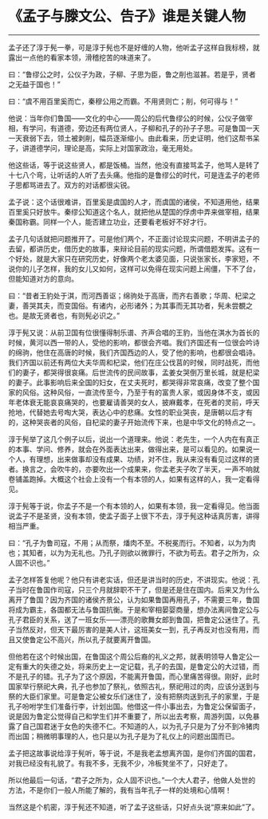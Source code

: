 # 《孟子与滕文公、告子》谁是关键人物

------

孟子还了淳于髡一拳，可是淳于髡也不是好缠的人物，他听孟子这样自我标榜，就露出一点他的看家本领，滑稽挖苦的味道来了。

曰：“鲁缪公之时，公仪子为政，子柳、子思为臣，鲁之削也滋甚。若是乎，贤者之无益于国也！”

曰：“虞不用百里奚而亡，秦穆公用之而霸。不用贤则亡；削，何可得与！”

他说：当年你们鲁国——文化的中心——周公的后代鲁缪公的时候，公仪子做宰相，有学问，有道德，旁边还有两位贤人，子柳和孔子的孙子子思。可是鲁国一天一天衰弱下去，领土被剥削，幅员逐渐缩小。由此看来，历史证明，他们这帮书呆子，讲道德学问，理论是高，实际上对国家政治，毫无用处。

他这些话，等于说这些贤人，都是饭桶。当然，他没有直接骂孟子，他骂人是转了十七八个弯，让听话的人听了去头痛。他指的是鲁缪公的时代，可是连孟子的老师子思都骂进去了。双方的对话都很尖锐。

孟子说：这个话很难讲，百里奚是虞国的人才，而虞国的诸侯，不知道用他，结果百里奚只好放牛。秦缪公知道这个名人，就把他从楚国的俘虏中弄来做宰相，结果秦国称霸。同样一个人，能否建立功业，还要看老板好不好才行。

孟子几句话就把问题推开了。可是他们两个，不正面讨论现实问题，不明讲孟子的去留，都讲历史，借历史的故事，来辩论目前的现实问题，所谓借题发挥。这有一个好处，就是大家只在研究历史，好像两个老太婆见面，只说张家长，李家短，不说你的儿子怎样，我的女儿又如何，这样可以免得在现实问题上闹僵，下不了台，但能知道对方的意向。

曰：“昔者王豹处于淇，而河西善讴；绵驹处于高唐，而齐右善歌；华周、杞梁之妻，善哭其夫，而变国俗。有诸内，必形诸外；为其事而无其功者，髡未尝覩之也。是故无贤者也，有则髡必识之。”

淳于髡又说：从前卫国有位很懂得制乐谱、齐声合唱的王豹，当他在淇水为首长的时候，黄河以西一带的人，受他的影响，都很会齐唱。我们齐国还有一位很会吟诗的绵驹，他住在高唐的时候，我们齐国西边的人，受了他的影响，也都很会唱诗。我们齐国以前还有两位大夫华周和杞梁，他们在庄公伐莒的时候，同时战死，而他们的妻子，都哭得很哀痛。后世流传的民间故事，孟姜女哭倒万里长城，就是杞梁的妻子。此事影响后来全国的妇女，在丈夫死时，都哭得非常哀痛，改变了整个国家的风俗。这种风俗，一直流传至今，乃至于有的富贵人家，或因身体不支，或因年老体衰无能哀哀痛哭的，也要雇请善哭的女人，披麻戴孝，在死者的灵前，呼天抢地，代替她去号啕大哭，表达心中的悲痛。女性的职业哭丧，是唐朝以后才有的，这种哭丧者的风俗，自杞梁的妻子开始流传下来，也是中华文化的特点之一。

淳于髡举了这几个例子以后，说出一个道理来。他说：老先生，一个人内在有真正的本事、学问、修养，就会在外面表达出来，做得出来，是可以看见的。如果说一个人，有理想，出来做事却没有成果、功绩，对不住，我从来没有看见过这样的贤者。换言之，会吹牛的，亦要吹出一个成果来，你孟老夫子吹了半天，一声不响就卷铺盖跑掉。大概这个社会上没有一个有本领的人，如果有这样的人，我一定看得见。

淳于髡等于说，你孟子不是一个有本领的人，如果有本领，我一定看得见。他当面说孟子不是圣贤，没有本领，使孟子面子上很下不去，淳于髡这种话真厉害，讲得相当严重。

曰：“孔子为鲁司寇，不用；从而祭，燔肉不至。不税冕而行。不知者，以为为肉也；其知者，以为为无礼也。乃孔子则欲以微罪行，不欲为苟去。君子之所为，众人固不识也。”

孟子怎样答复他呢？他只有讲老实话，但还是讲当时的历史，不讲现实。他说：孔子当时在鲁国作司寇，只三个月就辞职不干了，但是还是住在国内。后来又为什么离开了鲁国？因为齐国的诸侯齐景公，认为如果鲁国再用孔子，不需要三年，鲁国将成为霸主，各国都无法与鲁国抗衡。于是和宰相晏婴商量，想办法离间鲁定公与孔子君臣的关系，送了一班女乐——漂亮的歌舞女郎到鲁国，把鲁定公迷住了。孔子当然反对，但天下最厉害的是美人计，这班美女一到，孔子再反对也没有用，而且又使鲁定公不高兴，所以孔子就要离开鲁国。

但他若在这个时候出国，在鲁国这个周公后裔的礼义之邦，就表明领导人鲁定公一定有重大的失德之处，将来历史上一定记载，孔子的去国，是鲁定公的大过错，而不是孔子的错。孔子为了这个原因，不能离开鲁国，而心里痛苦得很。刚好，此时国家举行祭祀大典，孔子也参加了祭礼，依照古礼，祭祀用过的肉，应该分送到与祭的大臣们家里。可是鲁定公被女乐们迷住了，没有把祭肉送到孔子的家里，于是孔子吩咐学生们准备行李，计划出国。他借这一件小事出去，为鲁定公保留面子，说是因为鲁定公觉得自己和学生们并不重要了，所以出去考察，周游列国，以免暴露了自己国君迷于女色的失德不仁。不知道的人，以为孔子只是为了分不到冷猪肉而出国；稍微明事理的人，也只是以为孔子是为了礼仪上的问题出国而已。

孟子把这故事说给淳于髡听，等于说，不是我老孟想离齐国，是你们齐国的国君，对我已经没有礼貌了。有我不多，无我不少，冷板凳坐不了，只好走了。

所以他最后一句话，“君子之所为，众人固不识也。”一个大人君子，他做人处世的方法，不是你们一般人所能了解的，我有当年孔子一样的处境和心情啊！

当然这是个机密，淳于髡还不知道，听了孟子这些话，只好点头说“原来如此”了。

